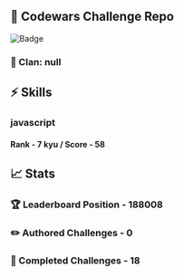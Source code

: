 ## :trident: Codewars Challenge Repo
![Badge](https://www.codewars.com/users/scottworks/badges/large)
### :wolf: Clan: null
## :zap: Skills
### javascript
#### Rank - 7 kyu / Score - 58

## :chart_with_upwards_trend: Stats
### :trophy: Leaderboard Position - 188008
### :pencil2: Authored Challenges - 0
### :muscle: Completed Challenges - 18
